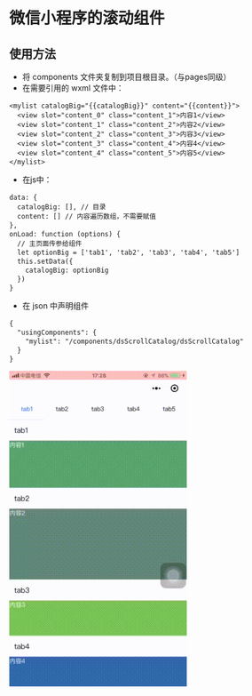 # 微信小程序的滚动组件
## 使用方法
	
- 将 components 文件夹复制到项目根目录。（与pages同级） 
- 在需要引用的 wxml 文件中：

```
<mylist catalogBig="{{catalogBig}}" content="{{content}}">
  <view slot="content_0" class="content_1">内容1</view>
  <view slot="content_1" class="content_2">内容2</view>
  <view slot="content_2" class="content_3">内容3</view>
  <view slot="content_3" class="content_4">内容4</view>
  <view slot="content_4" class="content_5">内容5</view>
</mylist>
```
- 在js中：

```
data: {
  catalogBig: [], // 目录
  content: [] // 内容遍历数组，不需要赋值
},
onLoad: function (options) {
  // 主页面传参给组件
  let optionBig = ['tab1', 'tab2', 'tab3', 'tab4', 'tab5']
  this.setData({
    catalogBig: optionBig
  })
}
```

- 在 json 中声明组件

```
{
  "usingComponents": {
    "mylist": "/components/dsScrollCatalog/dsScrollCatalog"
  }
}
```

![image](dsScroll.gif)   


